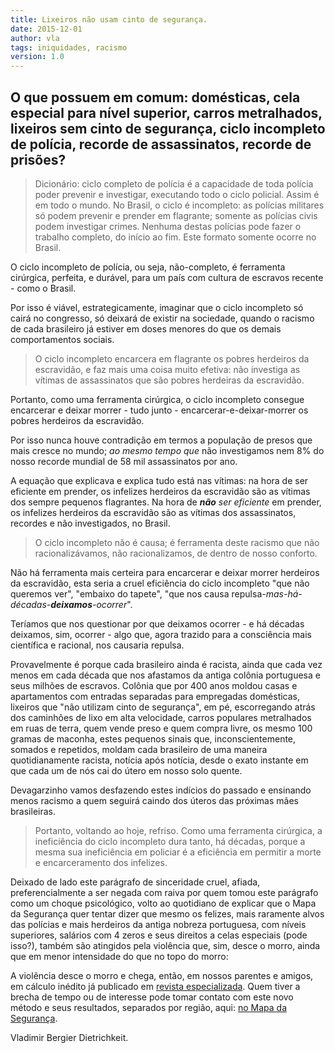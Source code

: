 ```yaml
---
title: Lixeiros não usam cinto de segurança.
date: 2015-12-01
author: vla
tags: iniquidades, racismo
version: 1.0
---
```


## O que possuem em comum: domésticas, cela especial para nível superior, carros metralhados, lixeiros sem cinto de segurança, ciclo incompleto de polícia, recorde de assassinatos, recorde de prisões?

> Dicionário: ciclo completo de polícia é a capacidade de toda polícia poder prevenir e investigar, executando todo o ciclo policial. Assim é em todo o mundo. No Brasil, o ciclo é incompleto: as polícias militares só podem prevenir e prender em flagrante; somente as polícias civis podem investigar crimes. Nenhuma destas polícias pode fazer o trabalho completo, do início ao fim. Este formato somente ocorre no Brasil.

O ciclo incompleto de polícia, ou seja, não-completo, é ferramenta cirúrgica, perfeita, e durável, para um país com cultura de escravos recente - como o Brasil.

Por isso é viável, estrategicamente, imaginar que o ciclo incompleto só cairá no congresso, só deixará de existir na sociedade, quando o racismo de cada brasileiro já estiver em doses menores do que os demais comportamentos sociais.

> O ciclo incompleto encarcera em flagrante os pobres herdeiros da escravidão, e faz mais uma coisa muito efetiva: não investiga as vítimas de assassinatos que são pobres herdeiras da escravidão.

Portanto, como uma ferramenta cirúrgica, o ciclo incompleto consegue encarcerar e deixar morrer - tudo junto - encarcerar-e-deixar-morrer os pobres herdeiros da escravidão.

Por isso nunca houve contradição em termos a população de presos que mais cresce no mundo; *ao mesmo tempo que* não investigamos nem 8% do nosso recorde mundial de 58 mil assassinatos por ano.

A equação que explicava e explica tudo está nas vítimas: na hora de ser eficiente em prender, os infelizes herdeiros da escravidão são as vítimas dos sempre pequenos flagrantes. Na hora de ***não** ser eficiente* em prender, os infelizes herdeiros da escravidão são as vítimas dos assassinatos, recordes e não investigados, no Brasil.

> O ciclo incompleto não é causa; é ferramenta deste racismo que não racionalizávamos, não racionalizamos, de dentro de nosso conforto.

Não há ferramenta mais certeira para encarcerar e deixar morrer herdeiros da escravidão, esta seria a cruel eficiência do ciclo incompleto "que não queremos ver", "embaixo do tapete", "que nos causa repulsa-*mas-há-décadas-**deixamos**-ocorrer*".

Teríamos que nos questionar por que deixamos ocorrer - e há décadas deixamos, sim, ocorrer - algo que, agora trazido para a consciência mais científica e racional, nos causaria repulsa.

Provavelmente é porque cada brasileiro ainda é racista, ainda que cada vez menos em cada década que nos afastamos da antiga colônia portuguesa e seus milhões de escravos. Colônia que por 400 anos moldou casas e apartamentos com entradas separadas para empregadas domésticas, lixeiros que "não utilizam cinto de segurança", em pé, escorregando atrás dos caminhões de lixo em alta velocidade, carros populares metralhados em ruas de terra, quem vende preso e quem compra livre, os mesmo 100 gramas de maconha, estes pequenos sinais que, inconscientemente, somados e repetidos, moldam cada brasileiro de uma maneira quotidianamente racista, notícia após notícia, desde o exato instante em que cada um de nós cai do útero em nosso solo quente.

Devagarzinho vamos desfazendo estes indícios do passado e ensinando menos racismo a quem seguirá caindo dos úteros das próximas mães brasileiras.

> Portanto, voltando ao hoje, refriso. Como uma ferramenta cirúrgica, a ineficiência do ciclo incompleto dura tanto, há décadas, porque a mesma sua ineficiência em policiar é a eficiência em permitir a morte e encarceramento dos infelizes.

Deixado de lado este parágrafo de sinceridade cruel, afiada, preferencialmente a ser negada com raiva por quem tomou este parágrafo como um choque psicológico, volto ao quotidiano de explicar que o Mapa da Segurança quer tentar dizer que mesmo os felizes, mais raramente alvos das polícias e mais herdeiros da antiga nobreza portuguesa, com níveis superiores, salários com 4 zeros e seus direitos a celas especiais (pode isso?), também são atingidos pela violência que, sim, desce o morro, ainda que em menor intensidade do que no topo do morro:

A violência desce o morro e chega, então, em nossos parentes e amigos, em cálculo inédito já publicado em <a href="http://www.revistacalculo.com.br/um-boeing-737-caindo-todo-dia/" target="_blank">revista especializada</a>. Quem tiver a brecha de tempo ou de interesse pode tomar contato com este novo método e seus resultados, separados por região, aqui: <a href="http://mapadaseguranca.com/" target="_blank">no Mapa da Segurança</a>.

Vladimir Bergier Dietrichkeit.

